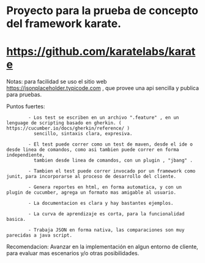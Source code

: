 # Proyecto para la prueba de concepto del framework karate.
# https://github.com/karatelabs/karate

Notas: para facilidad se uso el sitio web https://jsonplaceholder.typicode.com , que provee una api sencilla y publica para pruebas.

Puntos fuertes:

            - Los test se escriben en un archivo ".feature" , en un lenguage de scripting basado en gherkin. ( https://cucumber.io/docs/gherkin/reference/ )
              sencillo, sintaxis clara, expresiva.

            - El test puede correr como un test de maven, desde el ide o desde linea de comandos, como asi tambien puede correr en forma independiente, 
              tambien desde linea de comandos, con un plugin , "jbang" .

            - Tambien el test puede correr invocado por un framework como junit, para incorporarse al proceso de desarrollo del cliente.

            - Genera reportes en html, en forma automatica, y con un plugin de cucumber, agrega un formato mas amigable al usuario.

            - La documentacion es clara y hay bastantes ejemplos.

            - La curva de aprendizaje es corta, para la funcionalidad basica.

            - Trabaja JSON en forma nativa, las comparaciones son muy parecidas a java script.

Recomendacion:
            Avanzar en la implementación en algun entorno de cliente, para evaluar mas escenarios y/o otras posibilidades.

            
